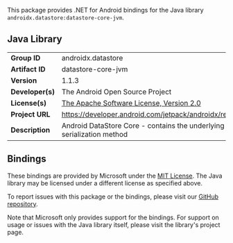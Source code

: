 This package provides .NET for Android bindings for the Java library `androidx.datastore:datastore-core-jvm`.

## Java Library

| | |
|-|-|
| **Group ID** | androidx.datastore |
| **Artifact ID** | datastore-core-jvm |
| **Version** | 1.1.3 |
| **Developer(s)** | The Android Open Source Project |
| **License(s)** | [The Apache Software License, Version 2.0](http://www.apache.org/licenses/LICENSE-2.0.txt) |
| **Project URL** | https://developer.android.com/jetpack/androidx/releases/datastore#1.1.3 |
| **Description** | Android DataStore Core - contains the underlying store used by each serialization method |

## Bindings

These bindings are provided by Microsoft under the [MIT License](https://opensource.org/licenses/MIT). The Java
library may be licensed under a different license as specified above.

To report issues with this package or the bindings, please visit our [GitHub repository](https://aka.ms/android-libraries).

Note that Microsoft only provides support for the bindings. For support on
usage or issues with the Java library itself, please visit the library's project page.
